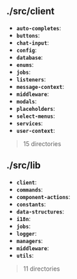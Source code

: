 ## ./src/client

- **`auto-completes`**:
- **`buttons`**:
- **`chat-input`**:
- **`config`**:
- **`database`**:
- **`enums`**:
- **`jobs`**:
- **`listeners`**:
- **`message-context`**:
- **`middleware`**:
- **`modals`**:
- **`placeholders`**:
- **`select-menus`**:
- **`services`**:
- **`user-context`**:

> 15 directories

## ./src/lib

- **`client`**:
- **`commands`**:
- **`component-actions`**:
- **`constants`**:
- **`data-structures`**:
- **`i18n`**:
- **`jobs`**:
- **`logger`**:
- **`managers`**:
- **`middleware`**:
- **`utils`**:

> 11 directories
